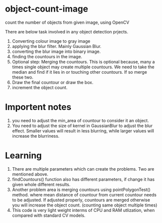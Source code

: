 # object-count-image
count the number of objects from given image, using OpenCV

There are below task involved in any object detection prjects.
1. Converting colour image to gray image
2. applying the blur filter. Mainly Gaussian Blur.
3. converting the blur image into binary image.
4. finding the countours in the image.
5. Optional step: Merging the countours. This is optional because, many a times single object may create multiple countours. We need to take the median and find if it lies in or touching other countours. If so merge these two.
6. Draw the final countour or draw the box.
7. increment the object count.


# Importent notes
1. you need to adjust the min_area of countour to consider it an object.
2. You need to adjust the size of kernel in GaussianBlur to adjust the blur effect. Smaller values will result in less blurring, while larger values will increase the blurriness.


# Learning
1. There are multiple parameters which can create the problems. Two are mentioned above.
2. findCountours() function also has different parameters, if change it has given whole different results.
3. Another problem area is merging countours using pointPolygonTest() method. where mean distance of countour from current countour needs to be adjusted. If adjusted properly, countours are merged otherwise you will increase the object count. (counting same object multiple times)
4. This code is very light weight interms of CPU and RAM utlization, when compared with standard CV  models.
